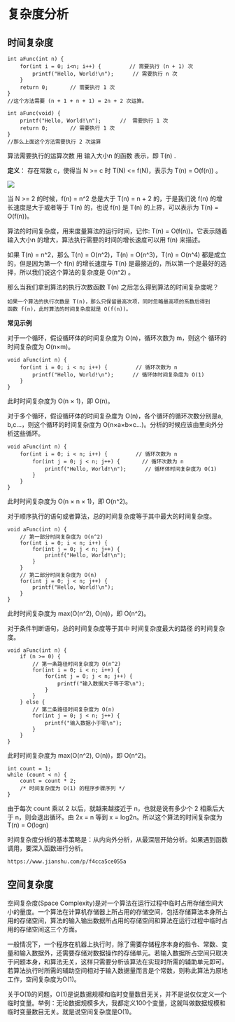 # 复杂度分析

## 时间复杂度

	int aFunc(int n) {
	    for(int i = 0; i<n; i++) {         // 需要执行 (n + 1) 次
	        printf("Hello, World!\n");      // 需要执行 n 次
	    }
	    return 0;       // 需要执行 1 次
	}
	//这个方法需要 (n + 1 + n + 1) = 2n + 2 次运算。

	int aFunc(void) {
	    printf("Hello, World!\n");      //  需要执行 1 次
	    return 0;       // 需要执行 1 次
	}
	//那么上面这个方法需要执行 2 次运算

算法需要执行的运算次数 用 输入大小n 的函数 表示，即 T(n) .

**定义**： 存在常数 c，使得当 N >= c 时 T(N) <= f(N)，表示为 T(n) = O(f(n)) 。

![](https://i.imgur.com/rEuoWsN.jpg)

当 N >= 2 的时候，f(n) = n^2 总是大于 T(n) = n + 2 的，于是我们说 f(n) 的增长速度是大于或者等于 T(n) 的，也说 f(n) 是 T(n) 的上界，可以表示为 T(n) = O(f(n))。

算法的时间复杂度，用来度量算法的运行时间，记作: T(n) = O(f(n))。它表示随着 输入大小n 的增大，算法执行需要的时间的增长速度可以用 f(n) 来描述。

如果 T(n) = n^2，那么 T(n) = O(n^2)，T(n) = O(n^3)，T(n) = O(n^4) 都是成立的，但是因为第一个 f(n) 的增长速度与 T(n) 是最接近的，所以第一个是最好的选择，所以我们说这个算法的复杂度是 O(n^2) 。

那么当我们拿到算法的执行次数函数 T(n) 之后怎么得到算法的时间复杂度呢？

	如果一个算法的执行次数是 T(n)，那么只保留最高次项，同时忽略最高项的系数后得到
	函数 f(n)，此时算法的时间复杂度就是 O(f(n))。

**常见示例**

对于一个循环，假设循环体的时间复杂度为 O(n)，循环次数为 m，则这个
循环的时间复杂度为 O(n×m)。

	void aFunc(int n) {
	    for(int i = 0; i < n; i++) {         // 循环次数为 n
	        printf("Hello, World!\n");      // 循环体时间复杂度为 O(1)
	    }
	}

此时时间复杂度为 O(n × 1)，即 O(n)。

对于多个循环，假设循环体的时间复杂度为 O(n)，各个循环的循环次数分别是a, b,c...，则这个循环的时间复杂度为 O(n×a×b×c...)。分析的时候应该由里向外分析这些循环。

	void aFunc(int n) {
	    for(int i = 0; i < n; i++) {         // 循环次数为 n
	        for(int j = 0; j < n; j++) {       // 循环次数为 n
	            printf("Hello, World!\n");      // 循环体时间复杂度为 O(1)
	        }
	    }
	}

此时时间复杂度为 O(n × n × 1)，即 O(n^2)。

对于顺序执行的语句或者算法，总的时间复杂度等于其中最大的时间复杂度。

	void aFunc(int n) {
	    // 第一部分时间复杂度为 O(n^2)
	    for(int i = 0; i < n; i++) {
	        for(int j = 0; j < n; j++) {
	            printf("Hello, World!\n");
	        }
	    }
	    // 第二部分时间复杂度为 O(n)
	    for(int j = 0; j < n; j++) {
	        printf("Hello, World!\n");
	    }
	}

此时时间复杂度为 max(O(n^2), O(n))，即 O(n^2)。

对于条件判断语句，总的时间复杂度等于其中 时间复杂度最大的路径 的时间复杂度。

	void aFunc(int n) {
	    if (n >= 0) {
	        // 第一条路径时间复杂度为 O(n^2)
	        for(int i = 0; i < n; i++) {
	            for(int j = 0; j < n; j++) {
	                printf("输入数据大于等于零\n");
	            }
	        }
	    } else {
	        // 第二条路径时间复杂度为 O(n)
	        for(int j = 0; j < n; j++) {
	            printf("输入数据小于零\n");
	        }
	    }
	}

此时时间复杂度为 max(O(n^2), O(n))，即 O(n^2)。

	int count = 1;
	while (count < n) {
	    count = count * 2;
	    /* 时间复杂度为 O(1) 的程序步骤序列 */
	}

由于每次 count 乘以 2 以后，就越来越接近于 n，也就是说有多少个 2 相乘后大于 n，则会退出循环。由 2x = n 等到 x = log2n。所以这个算法的时间复杂度为 T(n) = O(logn)

时间复杂度分析的基本策略是：从内向外分析，从最深层开始分析。如果遇到函数调用，要深入函数进行分析。

	https://www.jianshu.com/p/f4cca5ce055a

## 空间复杂度

空间复杂度(Space Complexity)是对一个算法在运行过程中临时占用存储空间大小的量度。一个算法在计算机存储器上所占用的存储空间，包括存储算法本身所占用的存储空间，算法的输入输出数据所占用的存储空间和算法在运行过程中临时占用的存储空间这三个方面。

一般情况下，一个程序在机器上执行时，除了需要存储程序本身的指令、常数、变量和输入数据外，还需要存储对数据操作的存储单元。若输入数据所占空间只取决于问题本身，和算法无关，这样只需要分析该算法在实现时所需的辅助单元即可。若算法执行时所需的辅助空间相对于输入数据量而言是个常数，则称此算法为原地工作，空间复杂度为O(1)。

关于O(1)的问题，O(1)是说数据规模和临时变量数目无关，并不是说仅仅定义一个临时变量。举例：无论数据规模多大，我都定义100个变量，这就叫做数据规模和临时变量数目无关。就是说空间复杂度是O(1)。